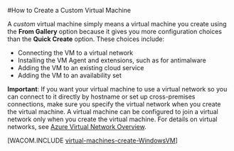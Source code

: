 <properties linkid="manage-linux-howto-custom-create-vm" urlDisplayName="Custom create a VM" pageTitle="Custom create a virtual machine running Linux in Azure" metaKeywords="Azure custom vm, creating custom vm" description="Learn how to create a custom virtual machine in Azure." metaCanonical="/zh-cn/manage/windows/how-to-guides/custom-create-a-vm/" services="virtual-machines" documentationCenter="" title="" authors="kathydav" solutions="" manager="dongill" editor="tysonn" />


#How to Create a Custom Virtual Machine

A *custom* virtual machine simply means a virtual machine you create using the **From Gallery** option because it gives you more configuration choices than the **Quick Create** option. These choices include:

- Connecting the VM to a virtual network
- Installing the VM Agent and extensions, such as for antimalware 
- Adding the VM to an existing cloud service 
- Adding the VM to an availability set

**Important**: If you want your virtual machine to use a virtual network so you can connect to it directly by hostname or set up cross-premises connections, make sure you specify the virtual network when you create the virtual machine. A virtual machine can be configured to join a virtual network only when you create the virtual machine. For details on virtual networks, see [Azure Virtual Network Overview](http://msdn.microsoft.com/library/azure/jj156007.aspx).

[WACOM.INCLUDE [virtual-machines-create-WindowsVM](../includes/virtual-machines-create-WindowsVM.md)]


